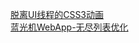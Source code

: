 
[脱离UI线程的CSS3动画](./CSS-animations-off-the-UI-thread.md)  
[蓝光机WebApp-无尽列表优化](./Blu-ray-Web-App-Endless-List-Optimization.md)
